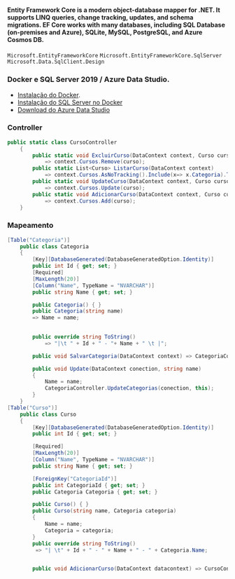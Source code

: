#### Entity Framework Core is a modern object-database mapper for .NET. It supports LINQ queries, change tracking, updates, and schema migrations. EF Core works with many databases, including SQL Database (on-premises and Azure), SQLite, MySQL, PostgreSQL, and Azure Cosmos DB.
``` Microsoft.EntityFrameworkCore ```
``` Microsoft.EntityFrameworkCore.SqlServer ```
``` Microsoft.Data.SqlClient.Design ```

### Docker e SQL Server 2019 / Azure Data Studio.

* [Instalação do Docker](https://balta.io/blog/docker-instalacao-configuracao-e-primeiros-passos?utm_source=github&utm_medium=2805-repo&utm_campaign=readme).
* [Instalação do SQL Server no Docker](https://balta.io/blog/sql-server-docker?utm_source=github&utm_medium=2805-repo&utm_campaign=readme)
* [Download do Azure Data Studio](https://docs.microsoft.com/pt-br/sql/azure-data-studio/download-azure-data-studio?view=sql-server-ver15)

### Controller
```C#
public static class CursoController
    {
        public static void ExcluirCurso(DataContext context, Curso curso)
            => context.Cursos.Remove(curso);
        public static List<Curso> ListarCurso(DataContext context)
            => context.Cursos.AsNoTracking().Include(x=> x.Categoria).ToList();
        public static void UpdateCurso(DataContext context, Curso curso)
            => context.Cursos.Update(curso);
        public static void AdicionarCurso(DataContext context, Curso curso)
            => context.Cursos.Add(curso);
    }
```

### Mapeamento 
```C#
[Table("Categoria")]
    public class Categoria
    {
        [Key][DatabaseGenerated(DatabaseGeneratedOption.Identity)]
        public int Id { get; set; }
        [Required]
        [MaxLength(20)]
        [Column("Name", TypeName = "NVARCHAR")]
        public string Name { get; set; }

        public Categoria() { }
        public Categoria(string name)
        => Name = name;

        
        public override string ToString()
            => "|\t " + Id + " - "+ Name + " \t |";

        public void SalvarCategoria(DataContext context) => CategoriaController.AdicionarCategorias(context, this); 

        public void Update(DataContext conection, string name)
        {
            Name = name;
            CategoriaController.UpdateCategorias(conection, this);
        }
    }
[Table("Curso")]
    public class Curso
    {
        [Key][DatabaseGenerated(DatabaseGeneratedOption.Identity)]
        public int Id { get; set; }

        [Required]
        [MaxLength(20)]
        [Column("Name", TypeName = "NVARCHAR")]
        public string Name { get; set; }

        [ForeignKey("CategoriaId")]
        public int CategoriaId { get; set; }
        public Categoria Categoria { get; set; }

        public Curso() { }
        public Curso(string name, Categoria categoria)
        {
            Name = name;
            Categoria = categoria;
        }
        public override string ToString()
         => "| \t" + Id + " - " + Name + " - " + Categoria.Name;


        public void AdicionarCurso(DataContext datacontext) => CursoController.AdicionarCurso(datacontext, this);
```
